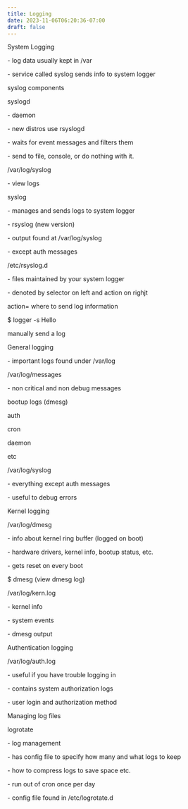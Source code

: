 ```yaml
---
title: Logging
date: 2023-11-06T06:20:36-07:00
draft: false
---
```

System Logging

\- log data usually kept in /var

\- service called syslog sends info to system logger

syslog components

syslogd

\- daemon

\- new distros use rsyslogd

\- waits for event messages and filters them

\- send to file, console, or do nothing with it.

/var/log/syslog

\- view logs

syslog

\- manages and sends logs to system logger

\- rsyslog (new version)

\- output found at /var/log/syslog

\- except auth messages

/etc/rsyslog.d

\- files maintained by your system logger

\- denoted by selector on left and action on righjt

action= where to send log information

$ logger -s Hello

manually send a log

General logging

\- important logs found under /var/log

/var/log/messages

\- non critical and non debug messages

bootup logs (dmesg)

auth

cron

daemon

etc

/var/log/syslog

\- everything except auth messages

\- useful to debug errors

Kernel logging

/var/log/dmesg

\- info about kernel ring buffer (logged on boot)

\- hardware drivers, kernel info, bootup status, etc.

\- gets reset on every boot

$ dmesg (view dmesg log)

/var/log/kern.log

\- kernel info

\- system events

\- dmesg output

Authentication logging

/var/log/auth.log

\- useful if you have trouble logging in

\- contains system authorization logs

\- user login and authorization method

Managing log files

logrotate

\- log management

\- has config file to specify how many and what logs to keep

\- how to compress logs to save space etc.

\- run out of cron once per day

\- config file found in /etc/logrotate.d
